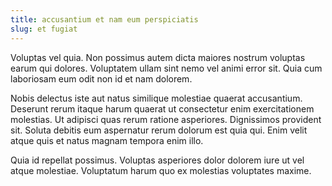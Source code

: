 ```yaml
---
title: accusantium et nam eum perspiciatis
slug: et fugiat
---
```


Voluptas vel quia. Non possimus autem dicta maiores nostrum voluptas earum qui dolores. Voluptatem ullam sint nemo vel animi error sit. Quia cum laboriosam eum odit non id et nam dolorem.

Nobis delectus iste aut natus similique molestiae quaerat accusantium. Deserunt rerum itaque harum quaerat ut consectetur enim exercitationem molestias. Ut adipisci quas rerum ratione asperiores. Dignissimos provident sit. Soluta debitis eum aspernatur rerum dolorum est quia qui. Enim velit atque quis et natus magnam tempora enim illo.

Quia id repellat possimus. Voluptas asperiores dolor dolorem iure ut vel atque molestiae. Voluptatum harum quo ex molestias voluptates maxime.
